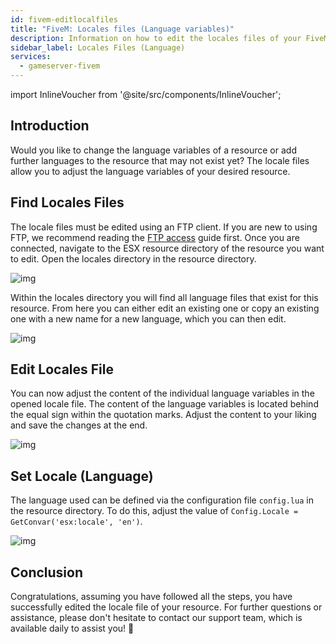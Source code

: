 ```yaml
---
id: fivem-editlocalfiles
title: "FiveM: Locales files (Language variables)"
description: Information on how to edit the locales files of your FiveM server from ZAP-Hosting - ZAP-Hosting.com documentation
sidebar_label: Locales Files (Language)
services:
  - gameserver-fivem
---
```


import InlineVoucher from '@site/src/components/InlineVoucher';



## Introduction

Would you like to change the language variables of a resource or add further languages to the resource that may not exist yet? The locale files allow you to adjust the language variables of your desired resource. 

<InlineVoucher />



## Find Locales Files

The locale files must be edited using an FTP client. If you are new to using FTP, we recommend reading the [FTP access](gameserver-ftpaccess.md) guide first. Once you are connected, navigate to the ESX resource directory of the resource you want to edit. Open the locales directory in the resource directory. 

![img](https://screensaver01.zap-hosting.com/index.php/s/wZmADsGGNzEseH4/download)

Within the locales directory you will find all language files that exist for this resource. From here you can either edit an existing one or copy an existing one with a new name for a new language, which you can then edit. 

![img](https://screensaver01.zap-hosting.com/index.php/s/5GxWeFRZSxRDn3w/preview)

## Edit Locales File

You can now adjust the content of the individual language variables in the opened locale file. The content of the language variables is located behind the equal sign within the quotation marks. Adjust the content to your liking and save the changes at the end. 

![img](https://screensaver01.zap-hosting.com/index.php/s/FBDP2rBKabx3NEF/preview)



## Set Locale (Language)

The language used can be defined via the configuration file `config.lua` in the resource directory. To do this, adjust the value of `Config.Locale = GetConvar('esx:locale', 'en')`. 

![img](https://screensaver01.zap-hosting.com/index.php/s/b3HkR9Qez5Pb7re/preview)



## Conclusion

Congratulations, assuming you have followed all the steps, you have successfully edited the locale file of your resource.  For further questions or assistance, please don't hesitate to contact our support team, which is available daily to assist you! 🙂
